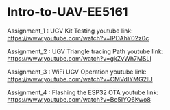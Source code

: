 # Intro-to-UAV-EE5161
Assignment_1 : UGV Kit Testing
youtube link: https://www.youtube.com/watch?v=IPDAhY02z0c


Assignment_2 : UGV Triangle tracing Path
youtube link: https://www.youtube.com/watch?v=gkZvWh7MSLI

Assignment_3 : WiFi UGV Operation
youtube link: https://www.youtube.com/watch?v=CMVdIYMG2lU


Assignment_4 : Flashing the ESP32 OTA 
youtube link: https://www.youtube.com/watch?v=Be5IYQ6Kwo8
